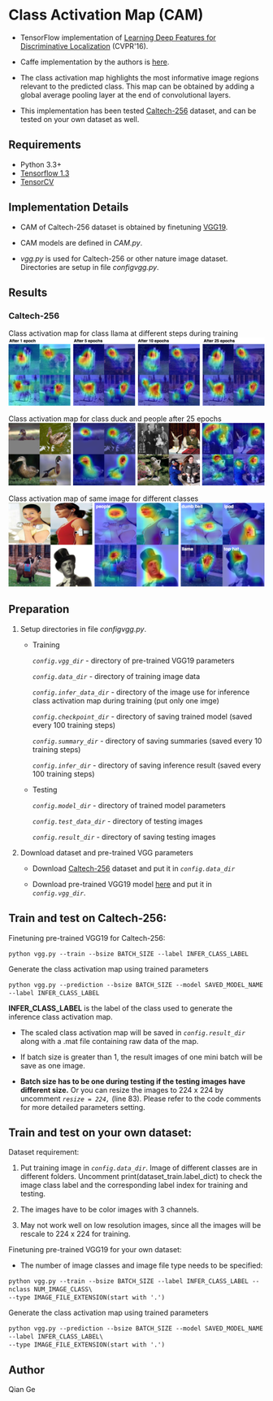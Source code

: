 # Class Activation Map (CAM)

- TensorFlow implementation of [Learning Deep Features for Discriminative Localization](https://arxiv.org/abs/1512.04150) (CVPR'16).

- Caffe implementation by the authors is [here](https://github.com/metalbubble/CAM).

- The class activation map highlights the most informative image regions relevant to the predicted class. This map can be obtained by adding a global average pooling layer at the end of convolutional layers.

<!--- This implementation has been tested on MNIST and Caltech-256 dataset, and can be tested on your own dataset as well.-->

- This implementation has been tested [Caltech-256](http://www.vision.caltech.edu/Image_Datasets/Caltech256/) dataset, and can be tested on your own dataset as well.

## Requirements
- Python 3.3+
- [Tensorflow 1.3](https://www.tensorflow.org/)
- [TensorCV](https://github.com/conan7882/DeepVision-tensorflow) 

## Implementation Details

<!--- For MNIST dataset, a CNN with three convolutional layers followed by a global average pooling layer is used.-->

- CAM of Caltech-256 dataset is obtained by finetuning [VGG19](https://arxiv.org/abs/1409.1556).

- CAM models are defined in *CAM.py*.

- *vgg.py* is used for Caltech-256 or other nature image dataset. Directories are setup in file *configvgg.py*.


## Results
<!--- ### MNIST-->

### Caltech-256

Class activation map for class llama at different steps during training
![celtech_change](figs/celtech_change.png)

Class activation map for class duck and people after 25 epochs
![celtech_change](figs/celtech_result.png)

Class activation map of same image for different classes
![celtech_change](figs/celtech_diff.png)

## Preparation

1. Setup directories in file *configvgg.py*. 
  
      - Training
  
         *`config.vgg_dir`* - directory of pre-trained VGG19 parameters
       
         *`config.data_dir`* - directory of training image data
       
         *`config.infer_data_dir`* - directory of the image use for inference class activation map during training (put only one imge)
       
         *`config.checkpoint_dir`* - directory of saving trained model (saved every 100 training steps)
       
         *`config.summary_dir`* - directory of saving summaries (saved every 10 training steps)
       
         *`config.infer_dir`* - directory of saving inference result (saved every 100 training steps)
       
      - Testing
      
         *`config.model_dir`* - directory of trained model parameters
     
         *`config.test_data_dir`* - directory of testing images
       
         *`config.result_dir`* - directory of saving testing images
       
2. Download dataset and pre-trained VGG parameters
 
    - Download [Caltech-256](http://www.vision.caltech.edu/Image_Datasets/Caltech256/) dataset and put it in *`config.data_dir`*
       
    - Download pre-trained VGG19 model [here](https://github.com/machrisaa/tensorflow-vgg#tensorflow-vgg16-and-vgg19) and put it in *`config.vgg_dir`*.
       

## Train and test on Caltech-256:

Finetuning pre-trained VGG19 for Caltech-256:

```
python vgg.py --train --bsize BATCH_SIZE --label INFER_CLASS_LABEL
```	


Generate the class activation map using trained parameters

```	  
python vgg.py --prediction --bsize BATCH_SIZE --model SAVED_MODEL_NAME --label INFER_CLASS_LABEL
```

**INFER_CLASS_LABEL** is the label of the class used to generate the inference class activation map.

- The scaled class activation map will be saved in *`config.result_dir`* along with a .mat file containing raw data of the map.

- If batch size is greater than 1, the result images of one mini batch will be save as one image.  

- **Batch size has to be one during testing if the testing images have different size.** Or you can resize the images to 224 x 224 by uncomment *`resize = 224,`* (line 83). Please refer to the code comments for more detailed parameters setting.  


## Train and test on your own dataset:

Dataset requirement:

  1. Put training image in *`config.data_dir`*. Image of different classes are in different folders. Uncomment print(dataset_train.label_dict) to check the image class label and the corresponding label index for training and testing.
 
  2. The images have to be color images with 3 channels.
 
  3. May not work well on low resolution images, since all the images will be rescale to 224 x 224 for training.
 
 
Finetuning pre-trained VGG19 for your own dataset:

   - The number of image classes and image file type needs to be specified:

```
python vgg.py --train --bsize BATCH_SIZE --label INFER_CLASS_LABEL --nclass NUM_IMAGE_CLASS\
--type IMAGE_FILE_EXTENSION(start with '.')
```	

Generate the class activation map using trained parameters

```	  
python vgg.py --prediction --bsize BATCH_SIZE --model SAVED_MODEL_NAME --label INFER_CLASS_LABEL\
--type IMAGE_FILE_EXTENSION(start with '.')
```


## Author
Qian Ge


	
	





 
